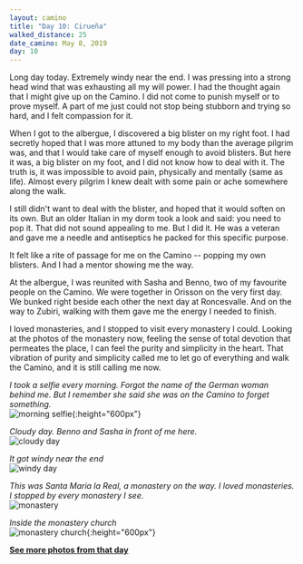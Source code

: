```yaml
---
layout: camino
title: "Day 10: Cirueña"
walked_distance: 25
date_camino: May 8, 2019
day: 10
---
```


Long day today. Extremely windy near the end. I was pressing into a strong head wind that was exhausting all my will power. I had the thought again that I might give up on the Camino. I did not come to punish myself or to prove myself. A part of me just could not stop being stubborn and trying so hard, and I felt compassion for it.

When I got to the albergue, I discovered a big blister on my right foot. I had secretly hoped that I was more attuned to my body than the average pilgrim was, and that I would take care of myself enough to avoid blisters. But here it was, a big blister on my foot, and I did not know how to deal with it. The truth is, it was impossible to avoid pain, physically and mentally (same as life). Almost every pilgrim I knew dealt with some pain or ache somewhere along the walk.

I still didn't want to deal with the blister, and hoped that it would soften on its own. But an older Italian in my dorm took a look and said: you need to pop it. That did not sound appealing to me. But I did it. He was a veteran and gave me a needle and antiseptics he packed for this specific purpose.

It felt like a rite of passage for me on the Camino -- popping my own blisters. And I had a mentor showing me the way.

At the albergue, I was reunited with Sasha and Benno, two of my favourite people on the Camino. We were together in Orisson on the very first day. We bunked right beside each other the next day at Roncesvalle. And on the way to Zubiri, walking with them gave me the energy I needed to finish.

I loved monasteries, and I stopped to visit every monastery I could. Looking at the photos of the monastery now, feeling the sense of total devotion that permeates the place, I can feel the purity and simplicity in the heart. That vibration of purity and simplicity called me to let go of everything and walk the Camino, and it is still calling me now.

*I took a selfie every morning. Forgot the name of the German woman behind me. But I remember she said she was on the Camino to forget something.*  
![morning selfie](https://lh3.googleusercontent.com/tcf-mR_wb0nVdnSznv-iV4uqPl4o0wr3MWatNz5cLoURSYoWJwgBw84pd3IzMhLBJLiMbXaIhwWDc-zudLq-DLjt7fxy0Uaoja9tYltMnKq0hieawsNppw6yIgckSYfah-iwMyBfybHUiQSjmIYmWQRW8BxqU0PvPRFWKCppikf5c3mhzqx1yT5XoNPV_DfrSlwainJ3F7BPxv_vnonoL3pd4SVOhQ1bfB9ztwgvqG8siFcpWT3yMXelbcrRuYtcrpEwvI0w3nTgtiTs6cqn2FuLSRmUdbKZJqRpRia0PHHD2I1VnwQbwptQy6lsGvG8xzY_1X97bg8baeSKkw2IOT3x7SY0m3ujyBwzxIn1KEZQNsOhlZDA3GluJ4X8trsFWq8l-0SP64Bu-e0vdkmfDezmPuGm9ePYAuUX64WlqivP_Ei_Kvvb9401-YEYsbxJNS1CGGInHRz0TQgwy1TdbIiMXk8Ole4_37qn9laj-PezHCDzMbynmq2srRUfgfks9TB-e54aWtN6ODKnnieNPbqBdPoAts8Zpo3xIwfH-2UKpJIAjXkhrgDCdccw5DbB3UiHcLn27zEVBRk7c0BXPBKpIAUfcIGRGuFtEixFVWzWwXy17Xlv4utXykjnTaHzFS-eyF-sbtbW8s2qeHxBXgzdg2gvByEUDPv2rGULNqGiFzLBorxSxBeafUVvyA=w1056-h1406-no?authuser=0){:height="600px"}

*Cloudy day. Benno and Sasha in front of me here.*  
![cloudy day](https://lh3.googleusercontent.com/lQckCcNQ9I2we21yY_UpZIQfXaQmzP7TsZHeLqOlkFK-vmZNSY_LZOy2n9qXNLbav6Epstb0RYfBE-X5HNILWS1iT0t9PqB8kUwWMSv15VcCN8CRdfc8mfE-NUqEQ9CJjn4eXFx02pdEqTfj6aw7W_RFT5spSAtappFMLV2nqoKahjEmv8Ok62VBVmNUDyTKIkDHkxe7DSMgbbjmFMlfz2NZtSWN3aB3fVeZm-B-TRN_FMBgtgfdEetUwXGJQKeTQI3JynbusMevfCRKmG_kaJk0v0MDOma9AGLxwXL3G9YeI7BMC2ODKLXL7FiHx8Q8FXOFWBDzqXu9oQgWo9MN1mQg4wZ_ipOVnT77giar3dvTFvdNHohzB8h78ij328zgHA3caF_yNbVDO61dgajvXDTv_fFQA4BZqEum8QtiM_9ww0msWoaE_NYE2Ppwor8KoIUgXhZ9WfPqHbSFkWqRs0X_KjR8WU8q0k0W8A3rOGLdWQ0nKJcrI6u3lWh62Laf-CkX1GH9KD0JZUEOQ9rRbElnM3EuXbdm6G_jF22MstB9I9rPKbtBYlRk4_pYXAXbVgdSArFFdUNhDzRF-Q0Aj6uaME2vIxP3X-G884gWGU7Yblze6jjN6QRA8AsnSb9-5_RB_Z8nx1HNiUgl3HR6ey6b5-fOT6gAaG2t3gNAYoVI-NMzE8Ive5iA883Odg=w2500-h1406-no?authuser=0)

*It got windy near the end*  
![windy day](https://lh3.googleusercontent.com/WtZb1JNTKRZ1p-MJ5K3EYko-x0YXb4ewp7xscTMHFolTjbd1_7WeJ8txSDO9wVPwfvmtVjpTv5qMxS9nshdjliQdYvwxjDWYajQs3pzO_ULJlJ_dyB74MvqGwsNav8uPSTGHNJt7eCtFh4UsMmkJn6KJ1v-TQdknU3v8LgQaAvrg2Quo7lGYys5hWU_6bVLHbmoDbf6VhI08WA5A9BtZ3rEr4bQEPvExham2aYZnelLgRgo27jv94pk-R_oG5-6uRJRydu_MEtyH6NcwyfeLSSzw-IxuUYXJQLmOM14OLyWxS41StmO1_acP4rt3mlKWcPECfYmX1d2Memlu92esrZCt8Vun5a0haGhvS4eM1jZUr0H-hIj2TjbMK7QDYurBcXAJYcOM6Pc2piaa5wOK9z21zZgjHSrE7f2bnaCeZLGst1sRoPyHs_zdjGripv_1vpExxAFIF_OVJWlxd_FghaDIktRVBpi9PbN-RsGPUK0yjpG1WYw0evMeJ_pKIR12ODX8Gb-3tzCXa_It6BkEBVZ__5xXk9lftFp1gakUCGgu7rXTG9QEZeiY9qPBoyihSHO23apWWi5xPQ-kVCyXRUGiRHjhrZqPMWrkXzPEX3q6XrjscNpK-7avS_NfnEJwe-Hy8YH5itbg-LMRTC6SZkVscYsiBrvGkrSBhRM-2yXXosZFoioN0L9RUY3Nsw=w2500-h1406-no?authuser=0)

*This was Santa Maria la Real, a monastery on the way. I loved monasteries. I stopped by every monastery I see.*  
![monastery](https://lh3.googleusercontent.com/dflVkAwBjc7X0Gn4JC3D8XNE-uYlsDHe6sPiB3eDAAR5ocmrtowKVXWI0Kr7ym7Df5g-7eKwXvOsSs5BpWqzkb-QoQxXImOqV2ZAnrv0_V2HzK_XLkt5XlNQcwERGFQs7Emhz7PhmFAsmIY5BWvXefE08lHey1HUciCfT9h3k2-WH09ttWj2vZoKdI5baF7_TenCuZxKQrRMaXo-9a_gC5fBt1Njl05Mb3d-eVlYK8q6C_JmhHm2k5ii4kTgWV3SxdrOCyn8ZeNrBdlerE9IfirJp9ZK9azTiRUE8-rU7SPd_qxIDgRgdZT5xiqggFkiao7Yt5soygFitURpIU2srYPO6eWCmTIOL8mW08ZrzsJdtimpgBPT3Ka8CS-NEDbiHFFya7R9_JB5XgLpguPC6aAqhXmUFGnLMGNA4TkSAbWDCOma-Ozer-Bz4G8-l2oKVqWKxAIF8jZGRfbhZtOJfyWSRGcOr5TTC4rh2nUua_WFg35nvT84N64ReDfldrnJksYtXFkJUhRIGrKKmoCGaoB4PrmF-FxvSVTvW8fQm0YVk5R-HIOhmjrEIshBD3LWjECL_ECqoOr-kHKNTMW-mQDPEMiZ5-zR8XSeULmjusCag7BV8B0w0baBSQokEHhRCZ3cT3XvQslRhQYRWuZt5QgXv97uivorajj62wM-Z0NSg8Edi3H-PZe5G_N_uw=w2500-h1406-no?authuser=0)

*Inside the monastery church*  
![monastery church](https://lh3.googleusercontent.com/bwWyOI8j7AP6ZMTYSMDxfMBzpxUdPvUV4E4Jp2GzD4UmNz87maH7Z-0qEv1THyQZiVpXkY6_Vdk898sl815F1Zkr71mjTJBWLeAb2BFhwYFBIdnqmiVpJNfjAgXXMFfUauK_Sc8olTCFrBOEQN2GYxUvzJMu364ic_2HetsYlf919Q67NIthyDDTVNTK-tCij69s9pbY3UNTf6jph5-Cj54ZVpE7_yMq2FseVX9CAwB3GCQjSwVSNokyLsas76Ejv-Ik63jY_NyJC58HzQrebukicZJuF44xuCOjcp6GiN0y7fmAzq1rbeUpODU7vx2YGDt3eWkcz7ZE_WnDjTKvHeWg2tFjZ-aA71F_57px8CaPfIaVZHR7OHnEG2T3KUnUtU1wFs332rGFOX-GGV8Lfe8uxtW8K-8jMqjK-0OlGZMENEPe_Jf-ztu59SSYqjJzvNHB2f4kG066pLY_t5xskHHcmvIilMXDjBCtjJCytVO3Niwx3FKIXd6rM5Wrwl49O92Siz0bIBYJZRaqoMlayD1bCLSgsnZ2bfLRrYQq1HgPHMKFWI0rrgqjaPYibxaXQB7bzV9-g96A9UtsTPIo3y9MOLb2R7ZvcQzRH5P8ji8s7JdxZEi1V5_Ddeoa0i0VE23K-QrzgwN_Po5cnv-s9sKSvdH4Xmplw8bfHeO24thoXW3Ug0-deiScsJaa_A=w792-h1406-no?authuser=0){:height="600px"}

[**See more photos from that day**](https://photos.app.goo.gl/vBosvgGLsfwkKFZt9)

